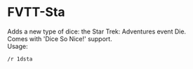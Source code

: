 # FVTT-Sta
Adds a new type of dice: the Star Trek: Adventures event Die.  
Comes with 'Dice So Nice!' support.  
Usage: 
```
/r 1dsta
```

